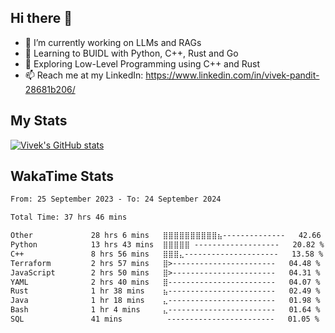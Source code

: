 ## Hi there 👋

- 🔭 I’m currently working on LLMs and RAGs
- 🌱 Learning to BUIDL with Python, C++, Rust and Go 
- 🤔 Exploring Low-Level Programming using C++ and Rust 
- 📫 Reach me at my LinkedIn: https://www.linkedin.com/in/vivek-pandit-28681b206/

## My Stats
[![Vivek's GitHub stats](https://github-readme-stats.vercel.app/api?username=ipanditi&show_icons=true&theme=dark)](https://ipanditi.github.io/)

## WakaTime Stats
<!--START_SECTION:waka-->

```txt
From: 25 September 2023 - To: 24 September 2024

Total Time: 37 hrs 46 mins

Other             28 hrs 6 mins   ⣿⣿⣿⣿⣿⣿⣿⣿⣿⣿⣦--------------   42.66 %
Python            13 hrs 43 mins  ⣿⣿⣿⣿⣿ -------------------   20.82 %
C++               8 hrs 56 mins   ⣿⣿⣿⣄---------------------   13.58 %
Terraform         2 hrs 57 mins   ⣿>-----------------------   04.48 %
JavaScript        2 hrs 50 mins   ⣿>-----------------------   04.31 %
YAML              2 hrs 40 mins   ⣿------------------------   04.07 %
Rust              1 hr 38 mins    ⣦------------------------   02.49 %
Java              1 hr 18 mins    ⣄------------------------   01.98 %
Bash              1 hr 4 mins     ⣄------------------------   01.64 %
SQL               41 mins          ------------------------   01.05 %
```

<!--END_SECTION:waka-->


